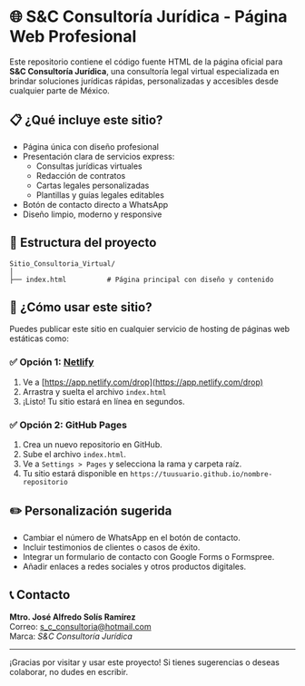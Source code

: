 
# 🌐 S&C Consultoría Jurídica - Página Web Profesional

Este repositorio contiene el código fuente HTML de la página oficial para **S&C Consultoría Jurídica**, una consultoría legal virtual especializada en brindar soluciones jurídicas rápidas, personalizadas y accesibles desde cualquier parte de México.

## 📋 ¿Qué incluye este sitio?

- Página única con diseño profesional
- Presentación clara de servicios express:
  - Consultas jurídicas virtuales
  - Redacción de contratos
  - Cartas legales personalizadas
  - Plantillas y guías legales editables
- Botón de contacto directo a WhatsApp
- Diseño limpio, moderno y responsive

## 📁 Estructura del proyecto

```
Sitio_Consultoria_Virtual/
│
├── index.html          # Página principal con diseño y contenido
```

## 🚀 ¿Cómo usar este sitio?

Puedes publicar este sitio en cualquier servicio de hosting de páginas web estáticas como:

### ✅ Opción 1: [Netlify](https://www.netlify.com/)
1. Ve a [https://app.netlify.com/drop](https://app.netlify.com/drop)
2. Arrastra y suelta el archivo `index.html`
3. ¡Listo! Tu sitio estará en línea en segundos.

### ✅ Opción 2: GitHub Pages
1. Crea un nuevo repositorio en GitHub.
2. Sube el archivo `index.html`.
3. Ve a `Settings > Pages` y selecciona la rama y carpeta raíz.
4. Tu sitio estará disponible en `https://tuusuario.github.io/nombre-repositorio`

## ✏️ Personalización sugerida

- Cambiar el número de WhatsApp en el botón de contacto.
- Incluir testimonios de clientes o casos de éxito.
- Integrar un formulario de contacto con Google Forms o Formspree.
- Añadir enlaces a redes sociales y otros productos digitales.

## 📞 Contacto

**Mtro. José Alfredo Solís Ramírez**  
Correo: s_c_consultoria@hotmail.com  
Marca: *S&C Consultoría Jurídica*

---

¡Gracias por visitar y usar este proyecto! Si tienes sugerencias o deseas colaborar, no dudes en escribir.
